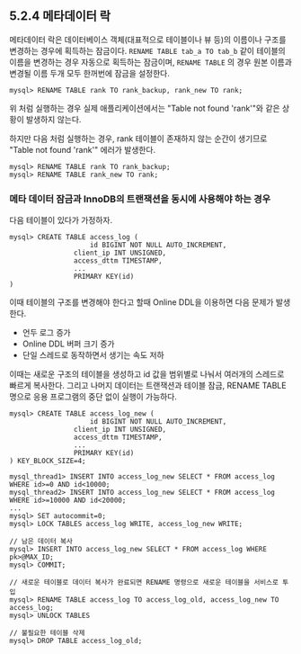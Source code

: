 ## 5.2.4 메타데이터 락

메타데이터 락은 데이터베이스 객체(대표적으로 테이블이나 뷰 등)의 이름이나 구조를 변경하는 경우에 획득하는 잠금이다. `RENAME TABLE tab_a TO tab_b` 같이 테이블의 이름을 변경하는 경우 자동으로 획득하는 잠금이며, `RENAME TABLE` 의 경우 원본 이름과 변경될 이름 두개 모두 한꺼번에 잠금을 설정한다.



``` mysql
mysql> RENAME TABLE rank TO rank_backup, rank_new TO rank;
```

위 처럼 실행하는 경우 실제 애플리케이션에서는 "Table not found 'rank'"와 같은 상황이 발생하지 않는다. 

하지만 다음 처럼 실행하는 경우, rank 테이블이 존재하지 않는 순간이 생기므로 "Table not found 'rank'" 에러가 발생한다.

``` mysql
mysql> RENAME TABLE rank TO rank_backup;
mysql> RENAME TABLE rank_new TO rank;
```

### 메타 데이터 잠금과 InnoDB의 트랜잭션을 동시에 사용해야 하는 경우

다음 테이블이 있다가 가정하자.

``` mysql
mysql> CREATE TABLE access_log (
					id BIGINT NOT NULL AUTO_INCREMENT,
  				client_ip INT UNSIGNED,
  				access_dttm TIMESTAMP,
  				...
  				PRIMARY KEY(id)
)
```

이때 테이블의 구조를 변경해야 한다고 할때 Online DDL을 이용하면 다음 문제가 발생한다.

- 언두 로그 증가
- Online DDL 버퍼 크기 증가
- 단일 스레드로 동작하면서 생기는 속도 저하

이때는 새로운 구조의 테이블을 생성하고 id 값을 범위별로 나눠서 여러개의 스레드로 빠르게 복사한다. 그리고 나머지 데이터는 트랜잭션과 테이블 잠금, RENAME TABLE 명으로 응용 프로그램의 중단 없이 실행이 가능하다.

``` mysql
mysql> CREATE TABLE access_log_new (
					id BIGINT NOT NULL AUTO_INCREMENT,
  				client_ip INT UNSIGNED,
  				access_dttm TIMESTAMP,
  				...
  				PRIMARY KEY(id)
) KEY_BLOCK_SIZE=4;

mysql_thread1> INSERT INTO access_log_new SELECT * FROM access_log WHERE id>=0 AND id<10000;
mysql_thread2> INSERT INTO access_log_new SELECT * FROM access_log WHERE id>=10000 AND id<20000;
...
mysql> SET autocommit=0;
mysql> LOCK TABLES access_log WRITE, access_log_new WRITE;

// 남은 데이터 복사
mysql> INSERT INTO access_log_new SELECT * FROM access_log WHERE pk>@MAX_ID;
mysql> COMMIT;

// 새로운 테이블로 데이터 복사가 완료되면 RENAME 명령으로 새로운 테이블을 서비스로 투입
mysql> RENAME TABLE access_log TO access_log_old, access_log_new TO access_log;
mysql> UNLOCK TABLES

// 불필요한 테이블 삭제
mysql> DROP TABLE access_log_old;
```

